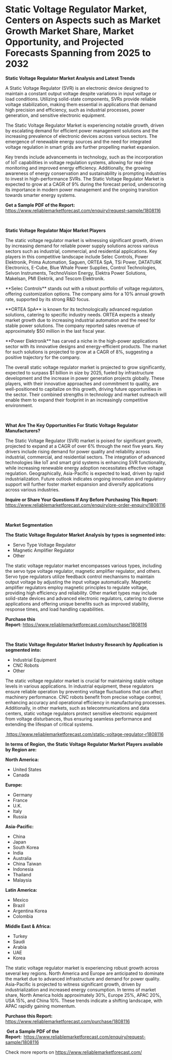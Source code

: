 <p><h1>Static Voltage Regulator Market, Centers on Aspects such as Market Growth Market Share, Market Opportunity, and Projected Forecasts Spanning from 2025 to 2032</h1></p><p><strong>Static Voltage Regulator Market Analysis and Latest Trends</strong></p>
<p><p>A Static Voltage Regulator (SVR) is an electronic device designed to maintain a constant output voltage despite variations in input voltage or load conditions. Utilizing solid-state components, SVRs provide reliable voltage stabilization, making them essential in applications that demand high precision and efficiency, such as industrial processes, power generation, and sensitive electronic equipment.</p><p>The Static Voltage Regulator Market is experiencing notable growth, driven by escalating demand for efficient power management solutions and the increasing prevalence of electronic devices across various sectors. The emergence of renewable energy sources and the need for integrated voltage regulation in smart grids are further propelling market expansion. </p><p>Key trends include advancements in technology, such as the incorporation of IoT capabilities in voltage regulation systems, allowing for real-time monitoring and improved energy efficiency. Additionally, the growing awareness of energy conservation and sustainability is prompting industries to invest in high-performance SVRs. The Static Voltage Regulator Market is expected to grow at a CAGR of 9% during the forecast period, underscoring its importance in modern power management and the ongoing transition towards smarter energy systems.</p></p>
<p><strong>Get a Sample PDF of the Report:&nbsp;</strong> <a href="https://www.reliablemarketforecast.com/enquiry/request-sample/1808116?utm_campaign=3089&utm_medium=2&utm_source=Github&utm_content=ia&utm_term=07042025&utm_id=static-voltage-regulator">https://www.reliablemarketforecast.com/enquiry/request-sample/1808116</a></p>
<p>&nbsp;</p>
<p><strong>Static Voltage Regulator Major Market Players</strong></p>
<p><p>The static voltage regulator market is witnessing significant growth, driven by increasing demand for reliable power supply solutions across various sectors such as industrial, commercial, and residential applications. Key players in this competitive landscape include Selec Controls, Power Elektronik, Prima Automation, Saguen, ORTEA SpA, TSi Power, DATATURK Electronics, E-Cube, Blue Whale Power Supplies, Control Technologies, Selvon Instruments, TechnoVision Energy, Elektra Power Solutions, Makelsan, PMI Elektrik, and Tescom Elektronik.</p><p>**Selec Controls** stands out with a robust portfolio of voltage regulators, offering customization options. The company aims for a 10% annual growth rate, supported by its strong R&D focus.</p><p>**ORTEA SpA** is known for its technologically advanced regulation solutions, catering to specific industry needs. ORTEA expects a steady market growth due to increasing industrial automation and the need for stable power solutions. The company reported sales revenue of approximately $50 million in the last fiscal year.</p><p>**Power Elektronik** has carved a niche in the high-power applications sector with its innovative designs and energy-efficient products. The market for such solutions is projected to grow at a CAGR of 8%, suggesting a positive trajectory for the company.</p><p>The overall static voltage regulator market is projected to grow significantly, expected to surpass $1 billion in size by 2025, fueled by infrastructure development and the increase in power generation projects globally. These players, with their innovative approaches and commitment to quality, are well-positioned to capitalize on this growth, driving future opportunities in the sector. Their combined strengths in technology and market outreach will enable them to expand their footprint in an increasingly competitive environment.</p></p>
<p>&nbsp;</p>
<p><strong>What Are The Key Opportunities For Static Voltage Regulator Manufacturers?</strong></p>
<p><p>The Static Voltage Regulator (SVR) market is poised for significant growth, projected to expand at a CAGR of over 6% through the next five years. Key drivers include rising demand for power quality and reliability across industrial, commercial, and residential sectors. The integration of advanced technologies like IoT and smart grid systems is enhancing SVR functionality, while increasing renewable energy adoption necessitates effective voltage regulation. Geographically, Asia-Pacific is expected to lead, driven by rapid industrialization. Future outlook indicates ongoing innovation and regulatory support will further foster market expansion and diversify applications across various industries.</p></p>
<p><strong>Inquire or Share Your Questions If Any Before Purchasing This Report:</strong> <a href="https://www.reliablemarketforecast.com/enquiry/pre-order-enquiry/1808116?utm_campaign=3089&utm_medium=2&utm_source=Github&utm_content=ia&utm_term=07042025&utm_id=static-voltage-regulator">https://www.reliablemarketforecast.com/enquiry/pre-order-enquiry/1808116</a></p>
<p>&nbsp;</p>
<p><strong>Market Segmentation</strong></p>
<p><strong>The Static Voltage Regulator Market Analysis by types is segmented into:</strong></p>
<p><ul><li>Servo Type Voltage Regulator</li><li>Magnetic Amplifier Regulator</li><li>Other</li></ul></p>
<p><p>The static voltage regulator market encompasses various types, including the servo type voltage regulator, magnetic amplifier regulator, and others. Servo type regulators utilize feedback control mechanisms to maintain output voltage by adjusting the input voltage automatically. Magnetic amplifier regulators employ magnetic principles to regulate voltage, providing high efficiency and reliability. Other market types may include solid-state devices and advanced electronic regulators, catering to diverse applications and offering unique benefits such as improved stability, response times, and load handling capabilities.</p></p>
<p><strong>Purchase this Report:&nbsp;</strong><a href="https://www.reliablemarketforecast.com/purchase/1808116?utm_campaign=3089&utm_medium=2&utm_source=Github&utm_content=ia&utm_term=07042025&utm_id=static-voltage-regulator">https://www.reliablemarketforecast.com/purchase/1808116</a></p>
<p>&nbsp;</p>
<p><strong>The Static Voltage Regulator Market Industry Research by Application is segmented into:</strong></p>
<p><ul><li>Industrial Equipment</li><li>CNC Robots</li><li>Other</li></ul></p>
<p><p>The static voltage regulator market is crucial for maintaining stable voltage levels in various applications. In industrial equipment, these regulators ensure reliable operation by preventing voltage fluctuations that can affect machinery performance. CNC robots benefit from precise voltage control, enhancing accuracy and operational efficiency in manufacturing processes. Additionally, in other markets, such as telecommunications and data centers, static voltage regulators protect sensitive electronic equipment from voltage disturbances, thus ensuring seamless performance and extending the lifespan of critical systems.</p></p>
<p><a href="https://www.reliablemarketforecast.com/static-voltage-regulator-r1808116?utm_campaign=3089&utm_medium=2&utm_source=Github&utm_content=ia&utm_term=07042025&utm_id=static-voltage-regulator">&nbsp;https://www.reliablemarketforecast.com/static-voltage-regulator-r1808116</a></p>
<p><strong>In terms of Region, the Static Voltage Regulator Market Players available by Region are:</strong></p>
<p>
    <p> <strong> North America: </strong>
        <ul>
            <li>United States</li>
            <li>Canada</li>
        </ul>
        </p> 
    <p> <strong> Europe: </strong>
        <ul>
            <li>Germany</li>
            <li>France</li>
            <li>U.K.</li>
            <li>Italy</li>
            <li>Russia</li>
        </ul>
        </p> 
    <p> <strong> Asia-Pacific: </strong>
        <ul>
            <li>China</li>
            <li>Japan</li>
            <li>South Korea</li>
            <li>India</li>
            <li>Australia</li>
            <li>China Taiwan</li>
            <li>Indonesia</li>
            <li>Thailand</li>
            <li>Malaysia</li>
        </ul>
        </p> 
    <p> <strong> Latin America: </strong>
        <ul>
            <li>Mexico</li>
            <li>Brazil</li>
            <li>Argentina Korea</li>
            <li>Colombia</li>
        </ul>
        </p> 
    <p> <strong> Middle East & Africa: </strong>
        <ul>
            <li>Turkey</li>
            <li>Saudi</li>
            <li>Arabia</li>
            <li>UAE</li>
            <li>Korea</li>
        </ul>
    </p>
    </p>
<p><p>The static voltage regulator market is experiencing robust growth across several key regions. North America and Europe are anticipated to dominate the market due to advanced infrastructure and demand for power quality. Asia-Pacific is projected to witness significant growth, driven by industrialization and increased energy consumption. In terms of market share, North America holds approximately 30%, Europe 25%, APAC 20%, USA 15%, and China 10%. These trends indicate a shifting landscape, with APAC rapidly gaining momentum.</p></p>
<p><strong>Purchase this Report: </strong><a href="https://www.reliablemarketforecast.com/purchase/1808116?utm_campaign=3089&utm_medium=2&utm_source=Github&utm_content=ia&utm_term=07042025&utm_id=static-voltage-regulator">https://www.reliablemarketforecast.com/purchase/1808116</a></p>
<p>&nbsp;<strong>Get a Sample PDF of the Report:&nbsp;&nbsp;</strong><a href="https://www.reliablemarketforecast.com/enquiry/request-sample/1808116?utm_campaign=3089&utm_medium=2&utm_source=Github&utm_content=ia&utm_term=07042025&utm_id=static-voltage-regulator">https://www.reliablemarketforecast.com/enquiry/request-sample/1808116</a></p>
<p><strong></strong></p>
<p>Check more reports on <a href="https://www.reliablemarketforecast.com/?utm_campaign=3089&utm_medium=2&utm_source=Github&utm_content=ia&utm_term=07042025&utm_id=static-voltage-regulator">https://www.reliablemarketforecast.com/</a></p>